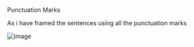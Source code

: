 Punctuation Marks

As i have framed the sentences using all the punctuation marks



![image](https://github.com/priya2002-eng/Aspire_activity/assets/124424389/b231ffd9-72d6-46a8-b21a-f503221fc269)
